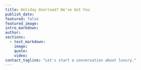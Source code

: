 ```yaml
---
title: Holiday Overload? We’ve Got You
publish_date:
featured: false
featured_image:
intro_markdown:
author:
sections:
  - text_markdown:
    image:
    quote:
    video:
contact_tagline: "Let's start a conversation about luxury."
---
```

